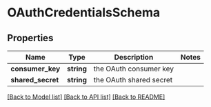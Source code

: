 # OAuthCredentialsSchema

## Properties
Name | Type | Description | Notes
------------ | ------------- | ------------- | -------------
**consumer_key** | **string** | the OAuth consumer key | 
**shared_secret** | **string** | the OAuth shared secret | 

[[Back to Model list]](../../README.md#documentation-for-models) [[Back to API list]](../../README.md#documentation-for-api-endpoints) [[Back to README]](../../README.md)

